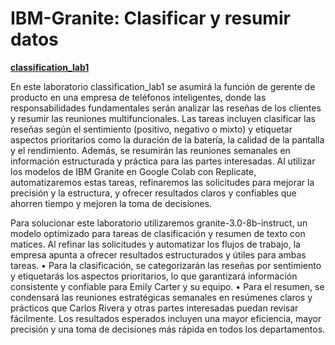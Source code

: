 # IBM-Granite: Clasificar y resumir datos

<u>**classification_lab1**</u>

En este laboratorio classification_lab1 se asumirá la función de gerente de producto en una empresa de teléfonos 
inteligentes, donde las responsabilidades fundamentales serán analizar las reseñas de los 
clientes y resumir las reuniones multifuncionales. Las tareas incluyen clasificar las reseñas 
según el sentimiento (positivo, negativo o mixto) y etiquetar aspectos prioritarios como la 
duración de la batería, la calidad de la pantalla y el rendimiento. Además, se resumirán las 
reuniones semanales en información estructurada y práctica para las partes interesadas. 
Al utilizar los modelos de IBM Granite en Google Colab con Replicate, automatizaremos estas tareas, refinaremos las solicitudes para mejorar la precisión y la estructura, y 
ofrecer resultados claros y confiables que ahorren tiempo y mejoren la toma de decisiones. 

Para solucionar este laboratorio utilizaremos granite-3.0-8b-instruct, un modelo optimizado para tareas de clasificación y resumen 
de texto con matices. Al refinar las solicitudes y automatizar los flujos de trabajo, la empresa 
apunta a ofrecer resultados estructurados y útiles para ambas tareas. 
• Para la clasificación, se categorizarán las reseñas por sentimiento y etiquetarás los 
aspectos prioritarios, lo que garantizará información consistente y confiable para Emily 
Carter y su equipo. 
• Para el resumen, se condensará las reuniones estratégicas semanales en resúmenes 
claros y prácticos que Carlos Rivera y otras partes interesadas puedan revisar 
fácilmente. 
Los resultados esperados incluyen una mayor eficiencia, mayor precisión y una toma de 
decisiones más rápida en todos los departamentos. 
